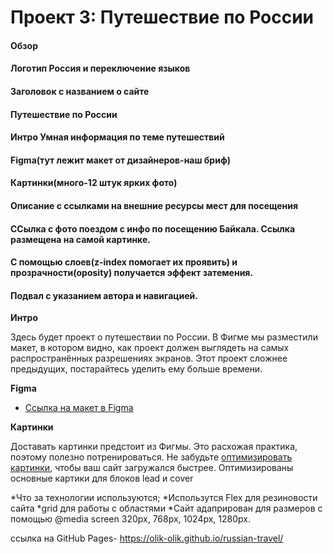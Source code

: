 # Проект 3: Путешествие по России

#### Обзор

#### Логотип Россия и переключение языков

#### Заголовок с названием о сайте

#### Путешествие по России

#### Интро Умная информация по теме путешествий

#### Figma(тут лежит макет от дизайнеров-наш бриф)

#### Картинки(много-12 штук ярких фото)

#### Описание с ссылками на внешние ресурсы мест для посещения

#### ССылка с фото поездом с инфо по посещению Байкала. Ссылка размещена на самой картинке.

#### С помощью слоев(z-index помогает их проявить) и прозрачности(oposity) получается эффект затемения.

#### Подвал с указанием автора и навигацией.

**Интро**

Здесь будет проект о путешествии по России. В Фигме мы разместили макет, в котором видно, как проект должен выглядеть на
самых распространённых разрешениях экранов. Этот проект сложнее предыдущих, постарайтесь уделить ему больше времени.

**Figma**

* [Ссылка на макет в Figma](https://www.figma.com/file/5S2WSbEFL6awjVWJ0NWL8Q/Sprint-3_-Russia-_-desktop-mobile?node-id=28503%3A0)

**Картинки**

Доставать картинки предстоит из Фигмы. Это расхожая практика, поэтому полезно потренироваться. Не
забудьте [оптимизировать картинки](https://tinypng.com/), чтобы ваш сайт загружался быстрее. Оптимизированы основные
картики для блоков lead и cover

*Что за технологии используются;
*Использутся Flex для резиновости сайта
*grid для работы с областями
*Сайт адаприрован для размеров с помощью @media screen 320px, 768px, 1024px, 1280px.

ссылка на GitHub Pages- https://olik-olik.github.io/russian-travel/
